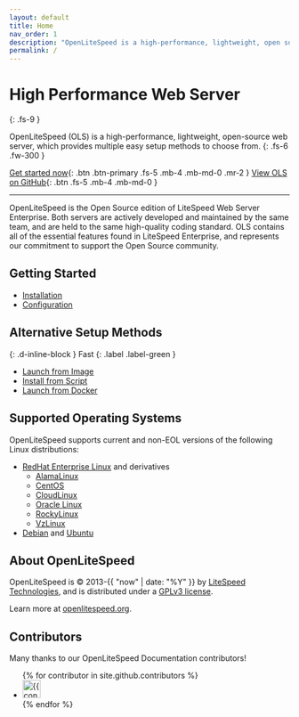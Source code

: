 ```yaml
---
layout: default
title: Home
nav_order: 1
description: "OpenLiteSpeed is a high-performance, lightweight, open source HTTP server."
permalink: /
---
```


# High Performance Web Server
{: .fs-9 }

OpenLiteSpeed (OLS) is a high-performance, lightweight, open-source web server, which provides multiple easy setup methods to choose from.
{: .fs-6 .fw-300 }

[Get started now](#getting-started){: .btn .btn-primary .fs-5 .mb-4 .mb-md-0 .mr-2 } [View OLS on GitHub](https://github.com/litespeedtech/openlitespeed){: .btn .fs-5 .mb-4 .mb-md-0 }

---

OpenLiteSpeed is the Open Source edition of LiteSpeed Web Server Enterprise. Both servers are actively developed and maintained by the same team, and are held to the same high-quality coding standard. OLS contains all of the essential features found in LiteSpeed Enterprise, and represents our commitment to support the Open Source community.

## Getting Started
- [Installation](/installation/repo) 
- [Configuration](/configuration)

## Alternative Setup Methods
{: .d-inline-block }
Fast
{: .label .label-green }

- [Launch from Image](/installation/image) 
- [Install from Script](/installation/script) 
- [Launch from Docker](/installation/docker) 


## Supported Operating Systems 

OpenLiteSpeed supports current and non-EOL versions of the following Linux distributions:

- [RedHat Enterprise Linux](https://developers.redhat.com/products/rhel/download) and derivatives
  - [AlamaLinux](https://mirrors.almalinux.org/isos.html)
  - [CentOS](https://www.centos.org/download/)
  - [CloudLinux](https://docs.cloudlinux.com/cloudlinux_installation/#installing-new-servers)
  - [Oracle Linux](https://yum.oracle.com/oracle-linux-isos.html)
  - [RockyLinux](https://rockylinux.org/download/)
  - [VzLinux](https://vzlinux.org/)
- [Debian](https://www.debian.org/distrib/) and [Ubuntu](https://www.ubuntu.com/download)

## About OpenLiteSpeed

OpenLiteSpeed is &copy; 2013-{{ "now" | date: "%Y" }} by [LiteSpeed Technologies](https://www.litespeedtech.com/), and is distributed under a [GPLv3 license](https://www.litespeedtech.com/open-source/openlitespeed).

Learn more at [openlitespeed.org](https://openlitespeed.org).


## Contributors
Many thanks to our OpenLiteSpeed Documentation contributors!

<ul class="list-style-none">
{% for contributor in site.github.contributors %}
  <li class="d-inline-block mr-1">
     <a href="{{ contributor.html_url }}"><img src="{{ contributor.avatar_url }}" width="32" height="32" alt="{{ contributor.login }}"/></a>
  </li>
{% endfor %}
</ul>



